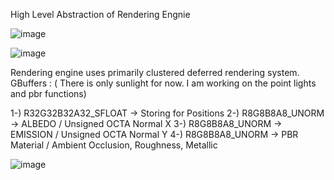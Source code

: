 High Level Abstraction of Rendering Engnie

![image](https://github.com/GNFulLT/GEngine/assets/73427021/684bdc9f-47ad-4f95-a166-5fec522d0887)

![image](https://github.com/GNFulLT/GEngine/assets/73427021/1714de10-3202-4466-891b-5849fb017cd8)

Rendering engine uses primarily clustered deferred rendering system.
GBuffers : ( There is only sunlight for now. I am working on the point lights and pbr functions)

1-) R32G32B32A32_SFLOAT -> Storing for Positions
2-) R8G8B8A8_UNORM -> ALBEDO / Unsigned OCTA Normal X
3-) R8G8B8A8_UNORM -> EMISSION / Unsigned OCTA Normal Y
4-) R8G8B8A8_UNORM -> PBR Material / Ambient Occlusion, Roughness, Metallic 

![image](https://github.com/GNFulLT/GEngine/assets/73427021/47aa853a-d24d-4a9d-ba90-c61fc7126c89)
